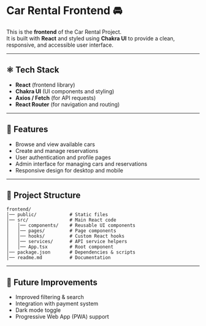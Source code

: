 # Car Rental Frontend 🚘

This is the **frontend** of the Car Rental Project.  
It is built with **React** and styled using **Chakra UI** to provide a clean, responsive, and accessible user interface.

---

## ⚛️ Tech Stack

- **React** (frontend library)
- **Chakra UI** (UI components and styling)
- **Axios / Fetch** (for API requests)
- **React Router** (for navigation and routing)

---

## 📌 Features

- Browse and view available cars
- Create and manage reservations
- User authentication and profile pages
- Admin interface for managing cars and reservations
- Responsive design for desktop and mobile

---


## 📂 Project Structure
```
frontend/
│── public/            # Static files
│── src/               # Main React code
│   │── components/    # Reusable UI components
│   │── pages/         # Page components
│   │── hooks/         # Custom React hooks
│   │── services/      # API service helpers
│   │── App.tsx        # Root component
│── package.json       # Dependencies & scripts
│── readme.md          # Documentation
```

---

## 🚀 Future Improvements

- Improved filtering & search
- Integration with payment system
- Dark mode toggle
- Progressive Web App (PWA) support
